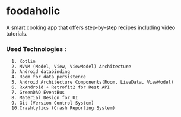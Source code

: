 # foodaholic
A smart cooking app that offers step-by-step recipes including video tutorials.

### Used Technologies :
      1. Kotlin
      2. MVVM (Model, View, ViewModel) Architecture
      3. Android databinding
      4. Room for data persistence
      5. Android Architecture Components(Room, LiveData, ViewModel)
      6. RxAndroid + Retrofit2 for Rest API
      7. GreenDAO EventBus
      8. Material Design for UI
      9. Git (Version Control System)
      10.Crashlytics (Crash Reporting System)

